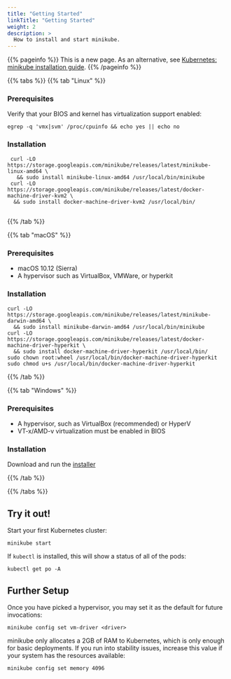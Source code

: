 ```yaml
---
title: "Getting Started"
linkTitle: "Getting Started"
weight: 2
description: >
  How to install and start minikube.
---
```


{{% pageinfo %}}
This is a new page. As an alternative, see [Kubernetes: minikube installation guide](https://kubernetes.io/docs/tasks/tools/install-minikube/).
{{% /pageinfo %}}

{{% tabs %}}
{{% tab "Linux" %}}

### Prerequisites

Verify that your BIOS and kernel has virtualization support enabled:

```shell
egrep -q 'vmx|svm' /proc/cpuinfo && echo yes || echo no
```

### Installation

```shell
 curl -LO https://storage.googleapis.com/minikube/releases/latest/minikube-linux-amd64 \
   && sudo install minikube-linux-amd64 /usr/local/bin/minikube
 curl -LO https://storage.googleapis.com/minikube/releases/latest/docker-machine-driver-kvm2 \
  && sudo install docker-machine-driver-kvm2 /usr/local/bin/
```

## 

{{% /tab %}}

{{% tab "macOS" %}}

### Prerequisites

* macOS 10.12 (Sierra)
* A hypervisor such as VirtualBox, VMWare, or hyperkit

### Installation

```shell
curl -LO https://storage.googleapis.com/minikube/releases/latest/minikube-darwin-amd64 \
  && sudo install minikube-darwin-amd64 /usr/local/bin/minikube
curl -LO https://storage.googleapis.com/minikube/releases/latest/docker-machine-driver-hyperkit \
  && sudo install docker-machine-driver-hyperkit /usr/local/bin/
sudo chown root:wheel /usr/local/bin/docker-machine-driver-hyperkit
sudo chmod u+s /usr/local/bin/docker-machine-driver-hyperkit
```

{{% /tab %}}

{{% tab "Windows" %}}

### Prerequisites

  * A hypervisor, such as VirtualBox (recommended) or HyperV
  * VT-x/AMD-v virtualization must be enabled in BIOS

### Installation

Download and run the [installer](https://storage.googleapis.com/minikube/releases/latest/minikube-installer.exe)

{{% /tab %}}

{{% /tabs %}}

## Try it out!

Start your first Kubernetes cluster:

```shell
minikube start
```

If `kubectl` is installed, this will show a status of all of the pods:

```shell
kubectl get po -A
```

## Further Setup

Once you have picked a hypervisor, you may set it as the default for future invocations:

```shell
minikube config set vm-driver <driver>
```

minikube only allocates a 2GB of RAM to Kubernetes, which is only enough for basic deployments. If you run into stability issues, increase this value if your system has the resources available:

```shell
minikube config set memory 4096
```
